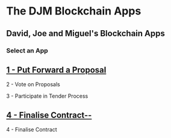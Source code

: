 # The DJM Blockchain Apps

## David, Joe and Miguel's Blockchain Apps

### Select an App

## [1 - Put Forward a Proposal](proposals/index.html) 

2 - Vote on Proposals

3 - Participate in Tender Process

## [4 - Finalise Contract--](contracts/index.html)
4 - Finalise Contract




